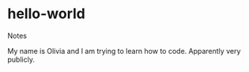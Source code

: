 # hello-world
Notes

My name is Olivia and I am trying to learn how to code. Apparently very publicly. 
